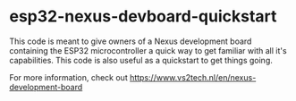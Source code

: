 # esp32-nexus-devboard-quickstart
This code is meant to give owners of a Nexus development board containing the ESP32 microcontroller a quick way to get familiar with all it's capabilities. This code is also useful as a quickstart to get things going.

For more information, check out https://www.vs2tech.nl/en/nexus-development-board
